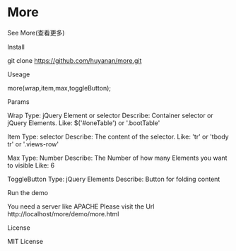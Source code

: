 More
====

See More(查看更多)

Install

git clone https://github.com/huyanan/more.git

Useage

more(wrap,item,max,toggleButton);

Params

Wrap
Type: jQuery Element or selector
Describe: Container selector or jQuery Elements.
Like: $('#oneTable') or '.bootTable'

Item
Type: selector
Describe: The content of the selector.
Like: 'tr' or 'tbody tr' or '.views-row'

Max
Type: Number
Describe: The Number of how many Elements you want to visible
Like: 6

ToggleButton
Type: jQuery Elements
Describe: Button for folding content

Run the demo

You need a server like APACHE
Please visit the Url
http://localhost/more/demo/more.html

License

MIT License